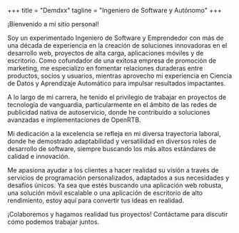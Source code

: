 +++
title = "Demdxx"
tagline = "Ingeniero de Software y Autónomo"
+++

¡Bienvenido a mi sitio personal!

Soy un experimentado Ingeniero de Software y Emprendedor con más de una década de experiencia en la creación de soluciones innovadoras en el desarrollo web, proyectos de alta carga, aplicaciones móviles y de escritorio. Como cofundador de una exitosa empresa de promoción de marketing, me especializo en fomentar relaciones duraderas entre productos, socios y usuarios, mientras aprovecho mi experiencia en Ciencia de Datos y Aprendizaje Automático para impulsar resultados impactantes.

A lo largo de mi carrera, he tenido el privilegio de trabajar en proyectos de tecnología de vanguardia, particularmente en el ámbito de las redes de publicidad nativa de autoservicio, donde he contribuido a soluciones avanzadas e implementaciones de OpenRTB.

Mi dedicación a la excelencia se refleja en mi diversa trayectoria laboral, donde he demostrado adaptabilidad y versatilidad en diversos roles de desarrollo de software, siempre buscando los más altos estándares de calidad e innovación.

Me apasiona ayudar a los clientes a hacer realidad su visión a través de servicios de programación personalizados, adaptados a sus necesidades y desafíos únicos. Ya sea que estés buscando una aplicación web robusta, una solución móvil escalable o una aplicación de escritorio de alto rendimiento, estoy aquí para convertir tus ideas en realidad.

¡Colaboremos y hagamos realidad tus proyectos! Contáctame para discutir cómo podemos trabajar juntos.
